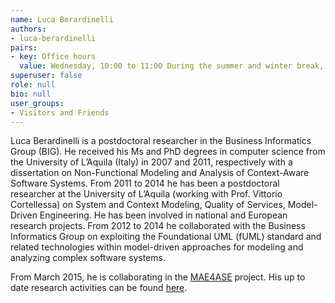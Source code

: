```yaml
---
name: Luca Berardinelli
authors:
- luca-berardinelli
pairs:
- key: Office hours
  value: Wednesday, 10:00 to 11:00 During the summer and winter break, office hours are only held by appointment.
superuser: false
role: null
bio: null
user_groups:
- Visitors and Friends
---
```

Luca Berardinelli is a postdoctoral researcher in the Business Informatics Group (BIG). 
He received his Ms and PhD degrees in computer science from the University of L’Aquila (Italy) in 
2007 and 2011, respectively with a dissertation on Non-Functional Modeling and Analysis of Context-Aware 
Software Systems. From 2011 to 2014 he has been a postdoctoral researcher at the University of L’Aquila 
(working with Prof. Vittorio Cortellessa) on System and Context Modeling, Quality of Services, Model-Driven 
Engineering. He has been involved in national and European research projects. From 2012 to 2014 he collaborated 
with the Business Informatics Group on exploiting the Foundational UML (fUML) standard and related technologies 
within model-driven approaches for modeling and analyzing complex software systems.

From March 2015, he is collaborating in the [MAE4ASE](http://big.tuwien.ac.at/projects/33) project. 
His up to date research activities can be found [here](https://www.linkedin.com/in/lucaberardinelli).
